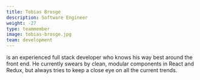 ```yaml
---
title: Tobias Brosge
description: Software Engineer
weight: -27
type: teammember
image: tobias-brosge.jpg
team: development
---
```


is an experienced full stack developer who knows his way best around the front
end. He currently swears by clean, modular components in React and Redux, but
always tries to keep a close eye on all the current trends.
